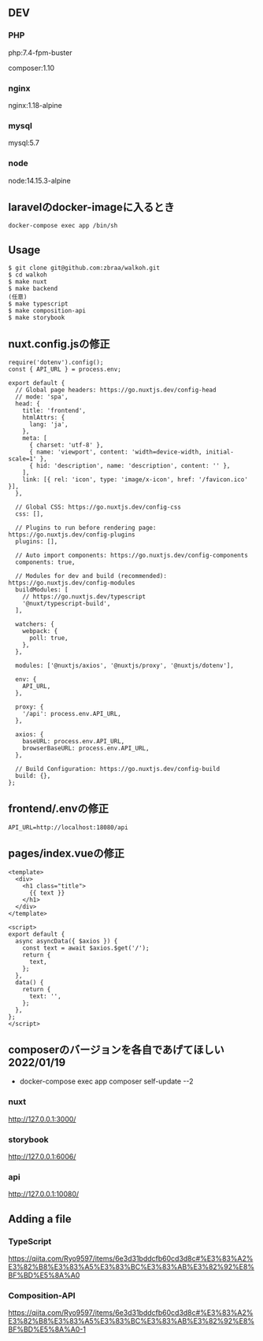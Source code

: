 ## DEV

### PHP

php:7.4-fpm-buster

composer:1.10

### nginx

nginx:1.18-alpine

### mysql

mysql:5.7

### node

node:14.15.3-alpine

## laravelのdocker-imageに入るとき
```
docker-compose exec app /bin/sh
```
## Usage

```
$ git clone git@github.com:zbraa/walkoh.git
$ cd walkoh
$ make nuxt
$ make backend
(任意)
$ make typescript
$ make composition-api
$ make storybook
```

## nuxt.config.jsの修正

```
require('dotenv').config();
const { API_URL } = process.env;

export default {
  // Global page headers: https://go.nuxtjs.dev/config-head
  // mode: 'spa',
  head: {
    title: 'frontend',
    htmlAttrs: {
      lang: 'ja',
    },
    meta: [
      { charset: 'utf-8' },
      { name: 'viewport', content: 'width=device-width, initial-scale=1' },
      { hid: 'description', name: 'description', content: '' },
    ],
    link: [{ rel: 'icon', type: 'image/x-icon', href: '/favicon.ico' }],
  },

  // Global CSS: https://go.nuxtjs.dev/config-css
  css: [],

  // Plugins to run before rendering page: https://go.nuxtjs.dev/config-plugins
  plugins: [],

  // Auto import components: https://go.nuxtjs.dev/config-components
  components: true,

  // Modules for dev and build (recommended): https://go.nuxtjs.dev/config-modules
  buildModules: [
    // https://go.nuxtjs.dev/typescript
    '@nuxt/typescript-build',
  ],

  watchers: {
    webpack: {
      poll: true,
    },
  },

  modules: ['@nuxtjs/axios', '@nuxtjs/proxy', '@nuxtjs/dotenv'],

  env: {
    API_URL,
  },

  proxy: {
    '/api': process.env.API_URL,
  },

  axios: {
    baseURL: process.env.API_URL,
    browserBaseURL: process.env.API_URL,
  },

  // Build Configuration: https://go.nuxtjs.dev/config-build
  build: {},
};

```

## frontend/.envの修正

```
API_URL=http://localhost:18080/api
```

## pages/index.vueの修正

```
<template>
  <div>
    <h1 class="title">
      {{ text }}
    </h1>
  </div>
</template>

<script>
export default {
  async asyncData({ $axios }) {
    const text = await $axios.$get('/');
    return {
      text,
    };
  },
  data() {
    return {
      text: '',
    };
  },
};
</script>
```
## composerのバージョンを各自であげてほしい 2022/01/19
- docker-compose exec app composer self-update --2

### nuxt

http://127.0.0.1:3000/

### storybook

http://127.0.0.1:6006/

### api

http://127.0.0.1:10080/

## Adding a file

### TypeScript

https://qiita.com/Ryo9597/items/6e3d31bddcfb60cd3d8c#%E3%83%A2%E3%82%B8%E3%83%A5%E3%83%BC%E3%83%AB%E3%82%92%E8%BF%BD%E5%8A%A0

### Composition-API

https://qiita.com/Ryo9597/items/6e3d31bddcfb60cd3d8c#%E3%83%A2%E3%82%B8%E3%83%A5%E3%83%BC%E3%83%AB%E3%82%92%E8%BF%BD%E5%8A%A0-1
